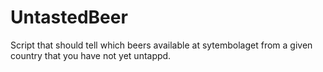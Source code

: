 # UntastedBeer
Script that should tell which beers available at sytembolaget from a given country that you have not yet untappd.

